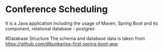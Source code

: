 # Conference Scheduling
It is a Java application including the usage of Maven, Spring Boot and its component, relational database - postgres

#Database Structure
The schema and database data is taken from https://github.com/dlbunker/ps-first-spring-boot-app 
